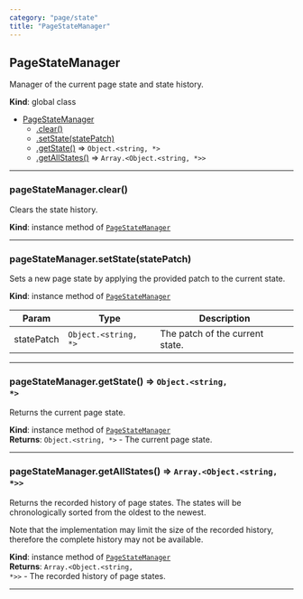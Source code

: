 ```yaml
---
category: "page/state"
title: "PageStateManager"
---
```


## PageStateManager&nbsp;<a name="PageStateManager" href="https://github.com/seznam/IMA.js-core/tree/0.16.0-alpha.11/page/state/PageStateManager.js#L4" target="_blank"><span class="icon"><i class="fas fa-external-link-alt fa-xs"></i></span></a>
Manager of the current page state and state history.

**Kind**: global class  

* [PageStateManager](#PageStateManager)
    * [.clear()](#PageStateManager+clear)
    * [.setState(statePatch)](#PageStateManager+setState)
    * [.getState()](#PageStateManager+getState) ⇒ <code>Object.&lt;string, \*&gt;</code>
    * [.getAllStates()](#PageStateManager+getAllStates) ⇒ <code>Array.&lt;Object.&lt;string, \*&gt;&gt;</code>


* * *

### pageStateManager.clear()&nbsp;<a name="PageStateManager+clear" href="https://github.com/seznam/IMA.js-core/tree/0.16.0-alpha.11/page/state/PageStateManager.js#L8" target="_blank"><span class="icon"><i class="fas fa-external-link-alt fa-xs"></i></span></a>
Clears the state history.

**Kind**: instance method of [<code>PageStateManager</code>](#PageStateManager)  

* * *

### pageStateManager.setState(statePatch)&nbsp;<a name="PageStateManager+setState" href="https://github.com/seznam/IMA.js-core/tree/0.16.0-alpha.11/page/state/PageStateManager.js#L16" target="_blank"><span class="icon"><i class="fas fa-external-link-alt fa-xs"></i></span></a>
Sets a new page state by applying the provided patch to the current
state.

**Kind**: instance method of [<code>PageStateManager</code>](#PageStateManager)  

| Param | Type | Description |
| --- | --- | --- |
| statePatch | <code>Object.&lt;string, \*&gt;</code> | The patch of the current state. |


* * *

### pageStateManager.getState() ⇒ <code>Object.&lt;string, \*&gt;</code>&nbsp;<a name="PageStateManager+getState" href="https://github.com/seznam/IMA.js-core/tree/0.16.0-alpha.11/page/state/PageStateManager.js#L23" target="_blank"><span class="icon"><i class="fas fa-external-link-alt fa-xs"></i></span></a>
Returns the current page state.

**Kind**: instance method of [<code>PageStateManager</code>](#PageStateManager)  
**Returns**: <code>Object.&lt;string, \*&gt;</code> - The current page state.  

* * *

### pageStateManager.getAllStates() ⇒ <code>Array.&lt;Object.&lt;string, \*&gt;&gt;</code>&nbsp;<a name="PageStateManager+getAllStates" href="https://github.com/seznam/IMA.js-core/tree/0.16.0-alpha.11/page/state/PageStateManager.js#L34" target="_blank"><span class="icon"><i class="fas fa-external-link-alt fa-xs"></i></span></a>
Returns the recorded history of page states. The states will be
chronologically sorted from the oldest to the newest.

Note that the implementation may limit the size of the recorded history,
therefore the complete history may not be available.

**Kind**: instance method of [<code>PageStateManager</code>](#PageStateManager)  
**Returns**: <code>Array.&lt;Object.&lt;string, \*&gt;&gt;</code> - The recorded history of page states.  

* * *

